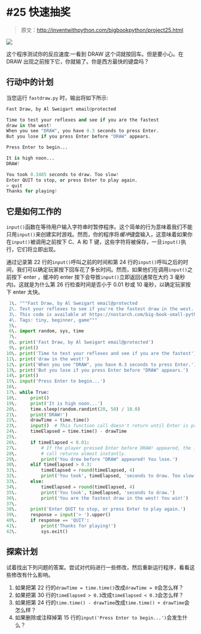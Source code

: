 # #25 快速抽奖

> 原文：<http://inventwithpython.com/bigbookpython/project25.html>

![](img/9d995d63aaead72cad01120081eb8f75.png)

这个程序测试你的反应速度:一看到 DRAW 这个词就按回车。但是要小心。在 DRAW 出现之前按下它，你就输了。你是西方最快的键盘吗？

## 行动中的计划

当您运行 `fastdraw.py` 时，输出将如下所示:

```py
Fast Draw, by Al Sweigart email@protected

Time to test your reflexes and see if you are the fastest
draw in the west!
When you see "DRAW", you have 0.3 seconds to press Enter.
But you lose if you press Enter before "DRAW" appears.

Press Enter to begin...

It is high noon...
DRAW!

You took 0.3485 seconds to draw. Too slow!
Enter QUIT to stop, or press Enter to play again.
> quit
Thanks for playing!
```

## 它是如何工作的

`input()`函数在等待用户输入字符串时暂停程序。这个简单的行为意味着我们不能只用`input()`来创建实时游戏。然而，你的程序将*缓冲*键盘输入，这意味着如果你在`input()`被调用之前按下 C、A 和 T 键，这些字符将被保存，一旦`input()`执行，它们将立即出现。

通过记录第 22 行的`input()`呼叫之前的时间和第 24 行的`input()`呼叫之后的时间，我们可以确定玩家按下回车花了多长时间。然而，如果他们在调用`input()`之前按下 enter ，缓冲的 enter 按下会导致`input()`立即返回(通常在大约 3 毫秒内)。这就是为什么第 26 行检查时间是否小于 0.01 秒或 10 毫秒，以确定玩家按下 enter 太快。

```py
 1\. """Fast Draw, by Al Sweigart email@protected
 2\. Test your reflexes to see if you're the fastest draw in the west.
 3\. This code is available at https://nostarch.com/big-book-small-python-programming
 4\. Tags: tiny, beginner, game"""
 5\. 
 6\. import random, sys, time
 7\. 
 8\. print('Fast Draw, by Al Sweigart email@protected')
 9\. print()
10\. print('Time to test your reflexes and see if you are the fastest')
11\. print('draw in the west!')
12\. print('When you see "DRAW", you have 0.3 seconds to press Enter.')
13\. print('But you lose if you press Enter before "DRAW" appears.')
14\. print()
15\. input('Press Enter to begin...')
16\. 
17\. while True:
18\.     print()
19\.     print('It is high noon...')
20\.     time.sleep(random.randint(20, 50) / 10.0)
21\.     print('DRAW!')
22\.     drawTime = time.time()
23\.     input()  # This function call doesn't return until Enter is pressed.
24\.     timeElapsed = time.time() - drawTime
25\. 
26\.     if timeElapsed < 0.01:
27\.         # If the player pressed Enter before DRAW! appeared, the input()
28\.         # call returns almost instantly.
29\.         print('You drew before "DRAW" appeared! You lose.')
30\.     elif timeElapsed > 0.3:
31\.         timeElapsed = round(timeElapsed, 4)
32\.         print('You took', timeElapsed, 'seconds to draw. Too slow!')
33\.     else:
34\.         timeElapsed = round(timeElapsed, 4)
35\.         print('You took', timeElapsed, 'seconds to draw.')
36\.         print('You are the fastest draw in the west! You win!')
37\. 
38\.     print('Enter QUIT to stop, or press Enter to play again.')
39\.     response = input('> ').upper()
40\.     if response == 'QUIT':
41\.         print('Thanks for playing!')
42\.         sys.exit() 
```

## 探索计划

试着找出下列问题的答案。尝试对代码进行一些修改，然后重新运行程序，看看这些修改有什么影响。

1.  如果把第 22 行的`drawTime = time.time()`改成`drawTime = 0`会怎么样？
2.  如果把第 30 行的`timeElapsed > 0.3`改成`timeElapsed < 0.3`会怎么样？
3.  如果把第 24 行的`time.time() - drawTime`改成`time.time() + drawTime`会怎么样？
4.  如果删除或注释掉第 15 行的`input('Press Enter to begin...')`会发生什么？